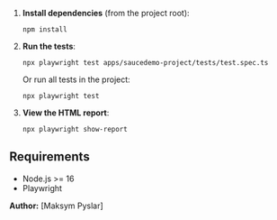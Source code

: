 1. **Install dependencies** (from the project root):

   ```
   npm install
   ```

2. **Run the tests**:

   ```
   npx playwright test apps/saucedemo-project/tests/test.spec.ts
   ```

   Or run all tests in the project:

   ```
   npx playwright test
   ```

3. **View the HTML report**:

   ```
   npx playwright show-report
   ```

## Requirements

- Node.js >= 16
- Playwright

**Author:** [Maksym Pyslar]